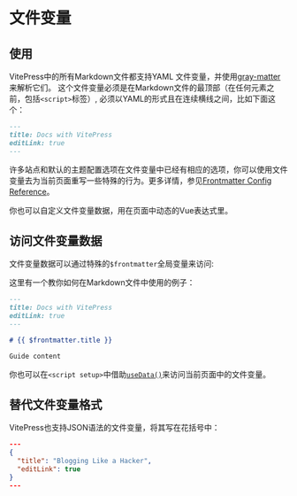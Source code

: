 # 文件变量

## 使用

VitePress中的所有Markdown文件都支持YAML 文件变量，并使用[gray-matter](https://github.com/jonschlinkert/gray-matter)来解析它们。 这个文件变量必须是在Markdown文件的最顶部（在任何元素之前，包括`<script>`标签）, 必须以YAML的形式且在连续横线之间，比如下面这个：

```md
---
title: Docs with VitePress
editLink: true
---
```

许多站点和默认的主题配置选项在文件变量中已经有相应的选项，你可以使用文件变量去为当前页面重写一些特殊的行为。更多详情，参见[Frontmatter Config Reference](/reference/frontmatter-config)。

你也可以自定义文件变量数据，用在页面中动态的Vue表达式里。

## 访问文件变量数据

文件变量数据可以通过特殊的`$frontmatter`全局变量来访问:

这里有一个教你如何在Markdown文件中使用的例子：

```md
---
title: Docs with VitePress
editLink: true
---

# {{ $frontmatter.title }}

Guide content
```

你也可以在`<script setup>`中借助[`useData()`](/reference/runtime-api#usedata)来访问当前页面中的文件变量。

## 替代文件变量格式

VitePress也支持JSON语法的文件变量，将其写在花括号中：

```json
---
{
  "title": "Blogging Like a Hacker",
  "editLink": true
}
---
```
